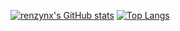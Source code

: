 [![renzynx's GitHub stats](https://github-readme-stats.vercel.app/api?username=renzynx&show_icons=true&theme=radical)](https://amog-us.club)
[![Top Langs](https://github-readme-stats.vercel.app/api/top-langs/?username=renzynx&layout=compact&theme=radical)](https://amog-us.club)
